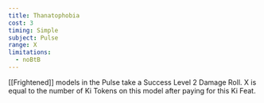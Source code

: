 ```yaml
---
title: Thanatophobia
cost: 3
timing: Simple
subject: Pulse
range: X
limitations:
  - noBtB
---
```

[[Frightened]] models in the Pulse take a Success Level 2 Damage Roll.
X is equal to the number of Ki Tokens on this model after paying for this Ki Feat.